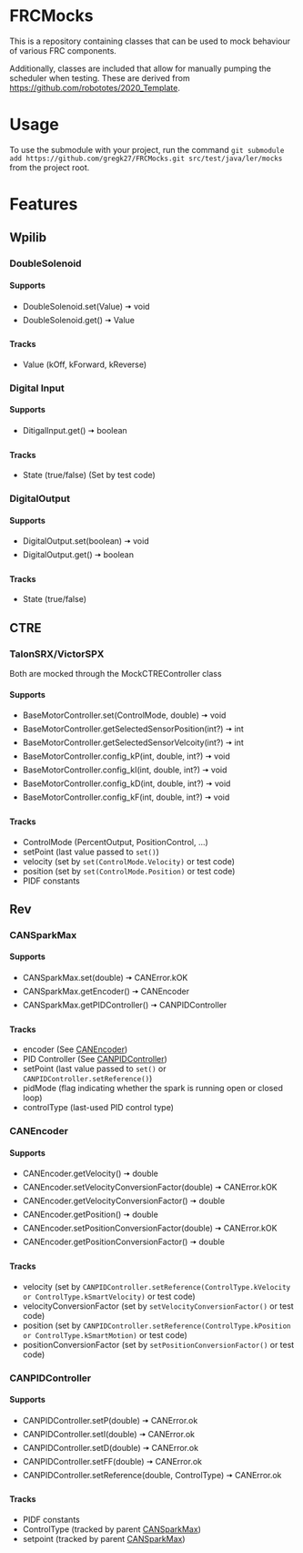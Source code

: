 # FRCMocks
This is a repository containing classes that can be used to mock behaviour of various FRC components.

Additionally, classes are included that allow for manually pumping the scheduler when testing. These are derived from https://github.com/robototes/2020_Template.

# Usage
To use the submodule with your project, run the command `git submodule add https://github.com/gregk27/FRCMocks.git src/test/java/ler/mocks` from the project root.

# Features
## Wpilib
### DoubleSolenoid
#### Supports
 - DoubleSolenoid.set(Value) 🠦 void
 - DoubleSolenoid.get() 🠦 Value
#### Tracks
 - Value (kOff, kForward, kReverse)

### Digital Input
#### Supports
 - DitigalInput.get() 🠦 boolean
#### Tracks
 - State (true/false) (Set by test code)

### DigitalOutput
#### Supports
 - DigitalOutput.set(boolean) 🠦 void
 - DigitalOutput.get() 🠦 boolean
#### Tracks
 - State (true/false)
 
## CTRE
### TalonSRX/VictorSPX
Both are mocked through the MockCTREController class
#### Supports
 - BaseMotorController.set(ControlMode, double) 🠦 void
 - BaseMotorController.getSelectedSensorPosition(int?) 🠦 int
 - BaseMotorController.getSelectedSensorVelcoity(int?) 🠦 int
 - BaseMotorController.config_kP(int, double, int?) 🠦 void
 - BaseMotorController.config_kI(int, double, int?) 🠦 void
 - BaseMotorController.config_kD(int, double, int?) 🠦 void
 - BaseMotorController.config_kF(int, double, int?) 🠦 void
#### Tracks
 - ControlMode (PercentOutput, PositionControl, ...)
 - setPoint (last value passed to `set()`)
 - velocity (set by `set(ControlMode.Velocity)` or test code)
 - position (set by `set(ControlMode.Position)` or test code)
 - PIDF constants

## Rev
### CANSparkMax
#### Supports
 - CANSparkMax.set(double) 🠦 CANError.kOK
 - CANSparkMax.getEncoder() 🠦 CANEncoder
 - CANSparkMax.getPIDController() 🠦 CANPIDController
#### Tracks
 - encoder (See [CANEncoder](#CANEncoder))
 - PID Controller (See [CANPIDController](#CANPIDController))
 - setPoint (last value passed to `set()` or `CANPIDController.setReference()`)
 - pidMode (flag indicating whether the spark is running open or closed loop)
 - controlType (last-used PID control type)
### CANEncoder
#### Supports
 - CANEncoder.getVelocity() 🠦 double
 - CANEncoder.setVelocityConversionFactor(double) 🠦 CANError.kOK
 - CANEncoder.getVelocityConversionFactor() 🠦 double
 - CANEncoder.getPosition() 🠦 double
 - CANEncoder.setPositionConversionFactor(double) 🠦 CANError.kOK
 - CANEncoder.getPositionConversionFactor() 🠦 double
#### Tracks
 - velocity (set by `CANPIDController.setReference(ControlType.kVelocity or ControlType.kSmartVelocity)` or test code)
 - velocityConversionFactor (set by `setVelocityConversionFactor()` or test code)
 - position (set by `CANPIDController.setReference(ControlType.kPosition or ControlType.kSmartMotion)` or test code)
 - positionConversionFactor (set by `setPositionConversionFactor()` or test code)
### CANPIDController
#### Supports
 - CANPIDController.setP(double) 🠦 CANError.ok
 - CANPIDController.setI(double) 🠦 CANError.ok
 - CANPIDController.setD(double) 🠦 CANError.ok
 - CANPIDController.setFF(double) 🠦 CANError.ok
 - CANPIDController.setReference(double, ControlType) 🠦 CANError.ok
#### Tracks
 - PIDF constants
 - ControlType (tracked by parent [CANSparkMax](#CANSparkMax))
 - setpoint (tracked by parent [CANSparkMax](#CANSparkMax))
